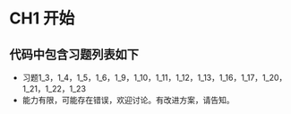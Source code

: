 # CH1 开始

## 代码中包含习题列表如下

- 习题1_3，1_4，1_5，1_6，1_9，1_10，1_11，1_12，1_13，1_16，1_17，1_20，1_21，1_22，1_23 
- 能力有限，可能存在错误，欢迎讨论。有改进方案，请告知。
